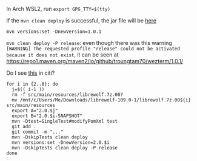 In Arch WSL2, run `export GPG_TTY=$(tty)` 

If the `mvn clean deploy` is successful, the jar file will be [here](https://s01.oss.sonatype.org/content/repositories/snapshots/io/github/troungtam70/wezterm/1.0.0-SNAPSHOT/)

`mvn versions:set -DnewVersion=1.0.1`

`mvn clean deploy -P release`: even though there was this warning `[WARNING] The requested profile "release" could not be activated because it does not exist`, it can be seen at https://repo1.maven.org/maven2/io/github/troungtam70/wezterm/1.0.1/

Do I see [this](https://s01.oss.sonatype.org/content/repositories/snapshots/io/github/troungtam70/wezterm/) in citi?

```
for i in {2..8}; do
  j=$(( i-1 ))
  rm -f src/main/resources/librewolf.7z.00?
  mv /mnt/c/Users/Me/Downloads/librewolf-109.0-1/librewolf.7z.00${i} src/main/resources
  export A="2.0.$j"
  export B="2.0.$i-SNAPSHOT"
  mvn -Dtest=SingleTest#modifyPomXml test
  git add .
  git commit -m "..."
  mvn -DskipTests clean deploy
  mvn versions:set -DnewVersion=2.0.$i
  mvn -DskipTests clean deploy -P release
done
```